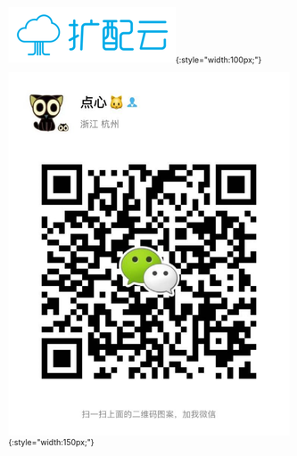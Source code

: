 ![kuopei-logo](./kuopei-logo.png){:style="width:100px;"}


![kuopei-logo](./WechatIMG601.jpeg){:style="width:150px;"}
